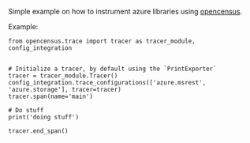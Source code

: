 Simple example on how to instrument azure libraries using [opencensus](https://opencensus.io).

Example:
```
from opencensus.trace import tracer as tracer_module, config_integration


# Initialize a tracer, by default using the `PrintExporter`
tracer = tracer_module.Tracer()
config_integration.trace_configurations(['azure.msrest', 'azure.storage'], tracer=tracer)
tracer.span(name='main')

# Do stuff
print('doing stuff')

tracer.end_span()

```
